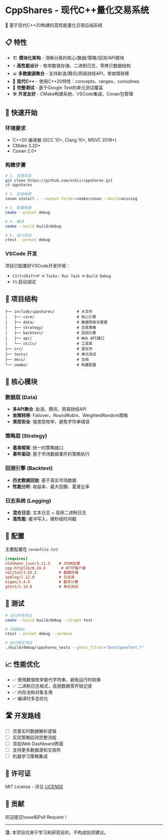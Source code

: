 # CppShares - 现代C++量化交易系统

🚀 基于现代C++20构建的高性能量化交易后端系统

## 📋 特性

- 🏗️ **模块化架构** - 清晰分离的核心/数据/策略/回测/API模块
- ⚡ **高性能设计** - 枚举数值存储、二进制日志、零拷贝数据结构
- 📊 **多数据源聚合** - 支持新浪/腾讯/网易财经API，带故障转移
- 🔧 **现代C++** - 使用C++20特性：concepts、ranges、coroutines
- 🧪 **完整测试** - 基于Google Test的单元测试覆盖
- 🛠️ **开发友好** - CMake构建系统、VSCode集成、Conan包管理

## 🚀 快速开始

### 环境要求

- C++20 编译器 (GCC 10+, Clang 10+, MSVC 2019+)
- CMake 3.20+
- Conan 2.0+

### 构建步骤

```bash
# 1. 克隆项目
git clone https://github.com/xshii/cppshares.git
cd cppshares

# 2. 安装依赖
conan install . --output-folder=cmake/conan --build=missing

# 3. 配置构建
cmake --preset debug

# 4. 编译
cmake --build build/debug

# 5. 运行测试
ctest --preset debug
```

### VSCode 开发

项目已配置好VSCode开发环境：
- `Ctrl+Shift+P` → `Tasks: Run Task` → `Build Debug`
- `F5` 启动调试

## 📁 项目结构

```
├── include/cppshares/          # 头文件
│   ├── core/                   # 核心引擎
│   ├── data/                   # 数据获取与管理
│   ├── strategy/               # 交易策略
│   ├── backtest/               # 回测引擎
│   ├── api/                    # Web API接口
│   └── utils/                  # 工具库
├── src/                        # 源文件
├── tests/                      # 单元测试
├── docs/                       # 文档
└── cmake/                      # 构建配置
```

## 🎯 核心模块

### 数据层 (Data)
- **多API聚合**: 新浪、腾讯、网易财经API
- **故障转移**: Failover、RoundRobin、WeightedRandom策略
- **类型安全**: 强类型枚举，避免字符串错误

### 策略层 (Strategy)  
- **基类框架**: 统一的策略接口
- **事件驱动**: 基于市场数据事件的策略执行

### 回测引擎 (Backtest)
- **历史数据回放**: 基于真实市场数据
- **性能分析**: 收益率、最大回撤、夏普比率

### 日志系统 (Logging)
- **混合日志**: 文本日志 + 高频二进制日志
- **高性能**: 缓冲写入，微秒级时间戳

## 🔧 配置

主要配置在 `conanfile.txt`:

```ini
[requires]
nlohmann_json/3.11.3    # JSON处理
cpp-httplib/0.18.0       # HTTP客户端
sqlite3/3.43.2          # 数据存储
spdlog/1.12.0           # 日志库
eigen/3.4.0             # 数学计算
gtest/1.14.0            # 单元测试
```

## 🧪 测试

```bash
# 运行所有测试
cmake --build build/debug --target test

# 详细输出
ctest --preset debug --verbose

# 运行特定测试
./build/debug/cppshares_tests --gtest_filter="DataTypesTest.*"
```

## 📈 性能优化

- ✅ 使用数值枚举替代字符串，避免运行时转换
- ✅ 二进制日志格式，高频数据零开销记录
- ✅ 内存池和对象复用
- ✅ 编译时多态优化

## 🛣️ 开发路线

- [ ] 完善实时数据解析逻辑
- [ ] 实现策略回测完整流程  
- [ ] 添加Web Dashboard界面
- [ ] 支持更多数据源和交易所
- [ ] 机器学习策略集成

## 📝 许可证

MIT License - 详见 [LICENSE](LICENSE)

## 🤝 贡献

欢迎提交Issue和Pull Request！

---

**注**: 本项目仅用于学习和研究目的，不构成投资建议。